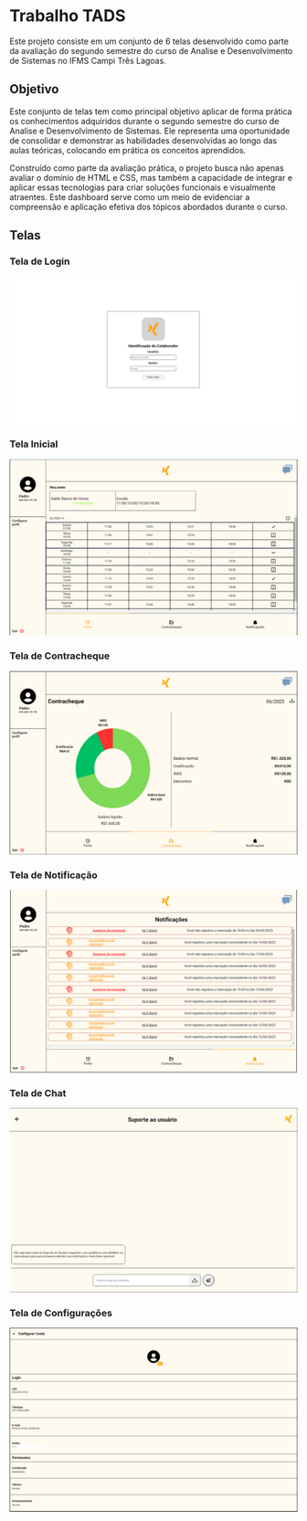 # Trabalho TADS

Este projeto consiste em um conjunto de 6 telas desenvolvido como parte da avaliação do segundo semestre do curso de Analise e Desenvolvimento de Sistemas no IFMS Campi Três Lagoas.

## Objetivo

Este conjunto de telas tem como principal objetivo aplicar de forma prática os conhecimentos adquiridos durante o segundo semestre do curso de Analise e Desenvolvimento de Sistemas. Ele representa uma oportunidade de consolidar e demonstrar as habilidades desenvolvidas ao longo das aulas teóricas, colocando em prática os conceitos aprendidos.

Construído como parte da avaliação prática, o projeto busca não apenas avaliar o domínio de HTML e CSS, mas também a capacidade de integrar e aplicar essas tecnologias para criar soluções funcionais e visualmente atraentes. Este dashboard serve como um meio de evidenciar a compreensão e aplicação efetiva dos tópicos abordados durante o curso.

## Telas

### Tela de Login

![Login](image.png)

### Tela Inicial

![Home](image-1.png)

### Tela de Contracheque

![Contracheque](image-2.png)

### Tela de Notificação

![Notificacoes](image-3.png)

### Tela de Chat

![Chat](image-4.png)

### Tela de Configurações

![Configuracoes de Usuario](image-5.png)
